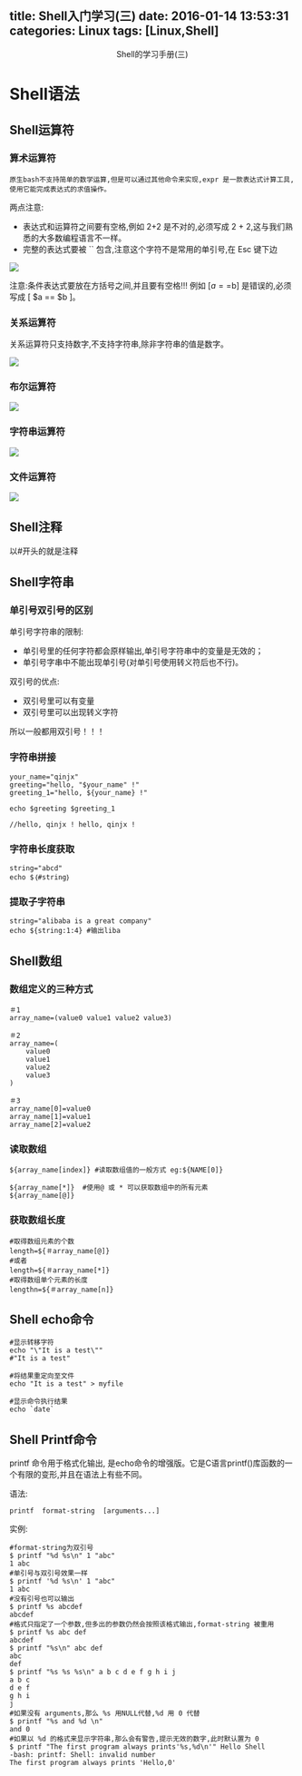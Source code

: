 title: Shell入门学习(三)
date: 2016-01-14 13:53:31
categories: Linux
tags: [Linux,Shell]
---

<center>Shell的学习手册(三)</center>
<!--more-->



# Shell语法


## Shell运算符
### 算术运算符

`原生bash不支持简单的数学运算,但是可以通过其他命令来实现,expr 是一款表达式计算工具,使用它能完成表达式的求值操作。`

两点注意:
- 表达式和运算符之间要有空格,例如 2+2 是不对的,必须写成 2 + 2,这与我们熟悉的大多数编程语言不一样。
- 完整的表达式要被 `` 包含,注意这个字符不是常用的单引号,在 Esc 键下边

![](/shell-13.png)

注意:条件表达式要放在方括号之间,并且要有空格!!!
例如 [$a==$b] 是错误的,必须写成 [ $a == $b ]。

### 关系运算符
关系运算符只支持数字,不支持字符串,除非字符串的值是数字。

![](/shell-14.png)

### 布尔运算符

![](/shell-15.png)

### 字符串运算符

![](/shell-16.png)


### 文件运算符

![](/shell-17.png)

## Shell注释
以#开头的就是注释

## Shell字符串
### 单引号双引号的区别
单引号字符串的限制:
- 单引号里的任何字符都会原样输出,单引号字符串中的变量是无效的；
- 单引号字串中不能出现单引号(对单引号使用转义符后也不行)。

双引号的优点:
- 双引号里可以有变量
- 双引号里可以出现转义字符

所以一般都用双引号！！！

### 字符串拼接

```
your_name="qinjx"
greeting="hello, "$your_name" !"
greeting_1="hello, ${your_name} !"

echo $greeting $greeting_1

//hello, qinjx ! hello, qinjx !
```

### 字符串长度获取

```
string="abcd"
echo $｛#string｝
```




### 提取子字符串

```
string="alibaba is a great company"
echo ${string:1:4} #输出liba
```



## Shell数组
### 数组定义的三种方式

```
＃1
array_name=(value0 value1 value2 value3)

＃2
array_name=(
    value0
    value1
    value2
    value3
)

＃3
array_name[0]=value0
array_name[1]=value1
array_name[2]=value2
```

### 读取数组

```
${array_name[index]} #读取数组值的一般方式 eg:${NAME[0]}

${array_name[*]}  #使用@ 或 * 可以获取数组中的所有元素
${array_name[@]}
```

### 获取数组长度

```
#取得数组元素的个数
length=${＃array_name[@]}
#或者
length=${＃array_name[*]}
#取得数组单个元素的长度
lengthn=${＃array_name[n]}
```




## Shell echo命令

```
#显示转移字符
echo "\"It is a test\""
#"It is a test"

#将结果重定向至文件
echo "It is a test" > myfile

#显示命令执行结果
echo `date`
```

## Shell Printf命令
printf 命令用于格式化输出, 是echo命令的增强版。它是C语言printf()库函数的一个有限的变形,并且在语法上有些不同。

语法:

```
printf  format-string  [arguments...]
```

实例:

```
#format-string为双引号
$ printf "%d %s\n" 1 "abc"
1 abc
#单引号与双引号效果一样 
$ printf '%d %s\n' 1 "abc" 
1 abc
#没有引号也可以输出
$ printf %s abcdef
abcdef
#格式只指定了一个参数,但多出的参数仍然会按照该格式输出,format-string 被重用
$ printf %s abc def
abcdef
$ printf "%s\n" abc def
abc
def
$ printf "%s %s %s\n" a b c d e f g h i j
a b c
d e f
g h i
j
#如果没有 arguments,那么 %s 用NULL代替,%d 用 0 代替
$ printf "%s and %d \n" 
and 0
#如果以 %d 的格式来显示字符串,那么会有警告,提示无效的数字,此时默认置为 0
$ printf "The first program always prints'%s,%d\n'" Hello Shell
-bash: printf: Shell: invalid number
The first program always prints 'Hello,0'

```

